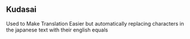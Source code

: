 ## Kudasai
Used to Make Translation Easier but automatically replacing characters in the japanese text with their english equals
